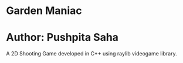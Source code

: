 # Garden Maniac

# Author: Pushpita Saha

A 2D Shooting Game developed in C++ using raylib videogame library.
